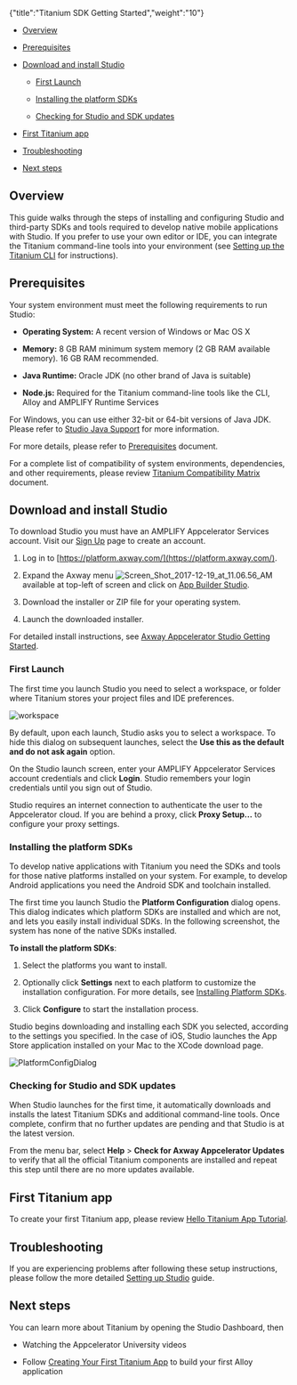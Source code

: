 {"title":"Titanium SDK Getting Started","weight":"10"}

* [Overview](#Overview)

* [Prerequisites](#Prerequisites)

* [Download and install Studio](#DownloadandinstallStudio)

  * [First Launch](#FirstLaunch)

  * [Installing the platform SDKs](#InstallingtheplatformSDKs)

  * [Checking for Studio and SDK updates](#CheckingforStudioandSDKupdates)

* [First Titanium app](#FirstTitaniumapp)

* [Troubleshooting](#Troubleshooting)

* [Next steps](#Nextsteps)


## Overview

This guide walks through the steps of installing and configuring Studio and third-party SDKs and tools required to develop native mobile applications with Studio. If you prefer to use your own editor or IDE, you can integrate the Titanium command-line tools into your environment (see [Setting up the Titanium CLI](#undefined) for instructions).

## Prerequisites

Your system environment must meet the following requirements to run Studio:

* **Operating System:** A recent version of Windows or Mac OS X

* **Memory:** 8 GB RAM minimum system memory (2 GB RAM available memory). 16 GB RAM recommended.

* **Java Runtime:** Oracle JDK (no other brand of Java is suitable)

* **Node.js:** Required for the Titanium command-line tools like the CLI, Alloy and AMPLIFY Runtime Services


For Windows, you can use either 32-bit or 64-bit versions of Java JDK. Please refer to [Studio Java Support](/docs/appc/Titanium_SDK/Titanium_SDK_Getting_Started/Installation_and_Configuration/Titanium_Compatibility_Matrix/Studio_Java_Support/) for more information.

For more details, please refer to [Prerequisites](/docs/appc/Titanium_SDK/Titanium_SDK_Getting_Started/Prerequisites/) document.

For a complete list of compatibility of system environments, dependencies, and other requirements, please review [Titanium Compatibility Matrix](/docs/appc/Titanium_SDK/Titanium_SDK_Getting_Started/Installation_and_Configuration/Titanium_Compatibility_Matrix/) document.

## Download and install Studio

To download Studio you must have an AMPLIFY Appcelerator Services account. Visit our [Sign Up](http://www.appcelerator.com/signup/) page to create an account.

1. Log in to [https://platform.axway.com/](https://platform.axway.com/).

2. Expand the Axway menu ![Screen_Shot_2017-12-19_at_11.06.56_AM](/Images/appc/download/thumbnails/37538717/Screen_Shot_2017-12-19_at_11.06.56_AM.png) available at top-left of screen and click on [App Builder Studio](https://platform.axway.com/#/product/studio).

3. Download the installer or ZIP file for your operating system.

4. Launch the downloaded installer.


For detailed install instructions, see [Axway Appcelerator Studio Getting Started](/docs/appc/Axway_Appcelerator_Studio/Axway_Appcelerator_Studio_Getting_Started/).

### First Launch

The first time you launch Studio you need to select a workspace, or folder where Titanium stores your project files and IDE preferences.

![workspace](/Images/appc/download/attachments/37538717/workspace.png)

By default, upon each launch, Studio asks you to select a workspace. To hide this dialog on subsequent launches, select the **Use this as the default and do not ask again** option.

On the Studio launch screen, enter your AMPLIFY Appcelerator Services account credentials and click **Login**. Studio remembers your login credentials until you sign out of Studio.

Studio requires an internet connection to authenticate the user to the Appcelerator cloud. If you are behind a proxy, click **Proxy Setup...** to configure your proxy settings.

### Installing the platform SDKs

To develop native applications with Titanium you need the SDKs and tools for those native platforms installed on your system. For example, to develop Android applications you need the Android SDK and toolchain installed.

The first time you launch Studio the **Platform Configuration** dialog opens. This dialog indicates which platform SDKs are installed and which are not, and lets you easily install individual SDKs. In the following screenshot, the system has none of the native SDKs installed.

**To install the platform SDKs**:

1. Select the platforms you want to install.

2. Optionally click **Settings** next to each platform to customize the installation configuration. For more details, see [Installing Platform SDKs](/docs/appc/Titanium_SDK/Titanium_SDK_Getting_Started/Installation_and_Configuration/Installing_Platform_SDKs/).

3. Click **Configure** to start the installation process.


Studio begins downloading and installing each SDK you selected, according to the settings you specified. In the case of iOS, Studio launches the App Store application installed on your Mac to the XCode download page.

![PlatformConfigDialog](/Images/appc/download/attachments/37540095/PlatformConfigDialog.png)

### Checking for Studio and SDK updates

When Studio launches for the first time, it automatically downloads and installs the latest Titanium SDKs and additional command-line tools. Once complete, confirm that no further updates are pending and that Studio is at the latest version.

From the menu bar, select **Help** \> **Check for Axway Appcelerator Updates** to verify that all the official Titanium components are installed and repeat this step until there are no more updates available.

## First Titanium app

To create your first Titanium app, please review [Hello Titanium App Tutorial](/docs/appc/Titanium_SDK/Titanium_SDK_Getting_Started/Hello_Titanium_App_Tutorial/).

## Troubleshooting

If you are experiencing problems after following these setup instructions, please follow the more detailed [Setting up Studio](/docs/appc/Titanium_SDK/Titanium_SDK_Getting_Started/Installation_and_Configuration/Setting_up_Studio/) guide.

## Next steps

You can learn more about Titanium by opening the Studio Dashboard, then

* Watching the Appcelerator University videos

* Follow [Creating Your First Titanium App](/docs/appc/Titanium_SDK/Titanium_SDK_Getting_Started/Creating_Your_First_Titanium_App/) to build your first Alloy application
